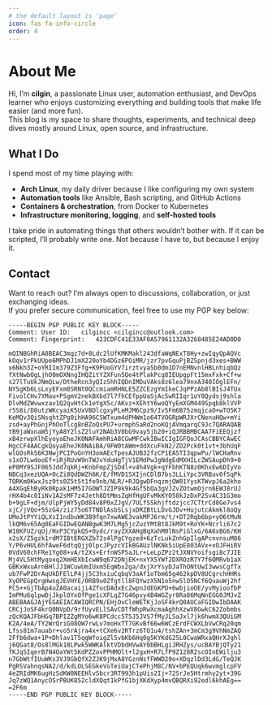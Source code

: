 ```yaml
---
# the default layout is 'page'
icon: fas fa-info-circle
order: 4
---
```


# About Me

Hi, I’m **cilgin**, a passionate Linux user, automation enthusiast, and DevOps learner who enjoys customizing everything and building tools that make life easier (and more fun).  
This blog is my space to share thoughts, experiments, and technical deep dives mostly around Linux, open source, and infrastructure.

## What I Do

I spend most of my time playing with:

- **Arch Linux**, my daily driver because I like configuring my own system
- **Automation tools** like Ansible, Bash scripting, and GitHub Actions
- **Containers & orchestration**, from Docker to Kubernetes
- **Infrastructure monitoring, logging**, and **self-hosted tools**

I take pride in automating things that others wouldn’t bother with. If it can be scripted, I’ll probably write one. Not because I have to, but because I enjoy it.

## Contact

Want to reach out? I’m always open to discussions, collaboration, or just exchanging ideas.  
If you prefer secure communication, feel free to use my PGP key below:

```text
-----BEGIN PGP PUBLIC KEY BLOCK-----
Comment: User ID:	cilgincc <cilgincc@outlook.com>
Comment: Fingerprint:	423CDFC41E33AF0A57961132A3268485E24AD0D0

mQINBGhRiA8BEAC3mgz7d+8Ldc2lUfKMKMakl243dfaWqNExT8Hy+zwIqyQpAQVc
kOqv1rPkUUpe6MPhDJ1mX220oYb4DGz6POiMR/jzr7pvGquPjBZSpnjd3xes+BWW
x6Nkh3Z+oYRIIm379Z3Ffg+K9PUoGYV7irztvya5b0dm1D7nEMNvnlHBLnhiqbQz
fXtNwbOgLjhO0mOXNngIHQZitYZXFun5Qe4tPlakPcg8IEUpgpFt15mxFxk+Cf+w
s27lTuUkJNmQLw/DtheRcn3yQIz5hhIQDnIMDuVAks8z6lea79nxA340IOglEFn/
NY5gKb6LsLxyEFxm8SRNt0QCcmiamRHNLE5ZZCEzgYmIkeCJqPPzAb8lBIsJ4TUx
FivolCHv7YMau+PSgmV2nekBXbd7l7fhCEfppUaSjAc5wRIIqr1oY8Qydsj9shla
DlvMdZWvwxzav1Q2qvHtCk1eYgX5c/AKvz+XEhtY6woQYyEmXGM449Spqb8klVVP
r5S8i/D8utzWKcyaiK5UxVBDlcgxyPLeMJM6Cpz9/Iv5Fm6B75zmqjcaO+wTO5K7
KeMQv3QiSNsqhtZPg0ihHA96CSWTxum4dPHWm1o64TVOGRpWRJXrCNenuHQw+mYi
zsd+ayPhGnjPhOoTlcg8nBZoQsPU7+urmphSaRd2noKQjAVmqarqC9Jc7QARAQAB
tB9jaWxnaW5jYyA8Y2lsZ2luY2NAb3V0bG9vay5jb20+iQJRBBMBCAA7FiEEQjzf
xB4zrwpXlhEyoyaEheJK0NAFAmhRiA8CGwMFCwkIBwICIgIGFQoJCAsCBBYCAwEC
HgcCF4AACgkQoyaEheJK0NAiBA/9FW0tAWm+ddXcuFkN2/ZD2Pck0t1vt+3bhUqF
wlGOsRkS6K3NwjPCIPoGnYH3omAEcTpesAJUB32fzCP1EA5TI3qpwPu/lWCHaRnv
s1xO7LwdooEf+iRjRUvW9nTWJvYduHgTjV1EMdPwJgNdgEdMXHILcZWSAupDh9+0
eP0MY9SJF065Jdd7qkRj+KnbFmpZjSDdl+v4h4Vgk+qYFbhKTN8z0KhxEw6DIyVo
NBCq3xezUQA+OcZi8QdDWZh6K/E/fMVD15XIjnCDlB7bs3LLiYpc3VRBuv0fSqPk
TQRKm0KwxJsz9ts0Z5t5t1fe9nb/NLR/+RJQgwDFnqzmjQW01YysKTWvpJ6a2kho
A4XGqEhByRk0Rpak1HM5I7GOWTJZIP9k9k4Gf5bQa3gVJZvZOtwmOjrn6EWJ8rUJ
rHX4b4c0IiNv1A2sMF7z4Jeth8DtMmsZqHfHgUFvMkKYO58kJzDxP2SvAC31G3mo
b+9gLF+djm/UlpPjWY5yDd84v8P0xZJgV/7ULfSSkhjftdzjcc7CTtrCd8Ge7vs4
xjC/jVQo+5SzG4/ziz75o6TTNDlAsbSLsjxDRZBtLLDvGJDv+HujutcAkmkl8oQy
UMoJtPYYiQLXsI1ndbuWK3B9fqn7xwAWE3vakMPJ6rm/t/+DT2Rqb6bp+yO6tMuN
lkQM6v65Ag0EaFGIDwEQANBgwK3M7LMg5jcZuzYMtBt8JkM9t+RoYK+Ncrli67c2
W18KFUZ/qUj/HxP3CYpkQS+0ydc/rayZXXAHgBqXahM0lNsPiGlxG/6A6xBG6/KH
x2sX/Z5gzk1rdM7IBtERGXZb72s4lPgCYgzed+6zTcLukZnhGpIlgAPcnvnsuM86
Y/P6vHUL6hfAweF6dtqQjj0lpcJPyzcVIkBGAUzlNKNk5iUpE803AVx+xOJFHiRV
0VdV60chFRe1Yg08+vA/t2Xs+ErfnWSP5aJLr+LeLpZPz2tJXNVYoifsgi8c7JIE
Mj4VL5HtMyqoxq2XmHEXbIcwW9q672DNjEK+nxYX5YWf2DXROzR7Y7f6OMRvb1aX
GBKxWxuArnBHlJJ1WCuwUmIUxm5EqWbx2ga/dxjXrYsyDJaThONtUwI3wwsCgfTx
ub7FwP2DrAqUkDFElLP4jj5C3hxiuCqbqV3aAf1oTbm65g462kpDV8UCgrchHHRs
XyOPEGpQrgHwsgJEVHYE/0RB9u0Zfgtll8FQYwzX5N1o5nw5lO5NCf6QuauWj2hf
PC5++GjTbAp4uZA0acaiji4ZfucDAdxEcZwpnJdEGKPD+6wbjioOE/yvMyioofbP
ImPMu6qlpwDjJkplOYxOfPge1cXFLqZ7G46pvy4B4WGZyr8Ra86MqNnEGG0JMJvZ
ABEBAAGJAjYEGAEIACAWIQRCPN/EHjOvCleWETKjJoSF4krQ0AUCaFGIDwIbDAAK
CRCjJoSF4krQ0NVpD/9rfUyvELlSAvCDTfWhpRwXcmaAghhXzwV8GwkC62Zobmbs
zQcKQAJFbHGq7BPIZZgMYo6wK8PCdcc5T5J5JVS7fMyJLSaJxl7jk6hwmX3QUiGM
K2A/4eA/TY2WrQriG08OW7rwLv7moHxTT7GKvBf66w6WCzErdFCWXLbVwCRq20qm
Lfss81m7auabr+vo5rAjra4x+tCXe6v2RTrz6TO1u4/tshZAn+3mCm3g9VhNmZAQ
2Ffb6dwa+1P+Dhlav1T5qgWfoigZl5vbKb6Hq0g5KYKdG25L0CwaWRxaQHrXJghl
j6QGat8/Os8lMGk18LPwk5WWKAlktVDbdHVwAY0bBHLgiJRHZys/ucBAYBjQTy21
fKJqSIqerB7N4OaYWt5KdPZ2ovPPHMOlt+l2gxH+R7LfP9Z128R2scOInEWilju3
n7GbWtfIUuWKs3VJ9GbQfX2ZJK9jMxA8YGznNsfFWWD29o+XDqzlDd3LdG/TeQJK
PgRSVahnqsNA2/d/kdLOLSEGkeVoTeiUajCTePhjM8C/NV+bPEQUqk6wvmglcpFV
4eZRIdMK6ugHzSdKW0NEEHlvSbcr3RT993h1pUis2Ij+72SrJe5Htrmhy2yt+39G
Jq7zWQ1AnycOSrPBUK852cldXQqt1kPfG1bjXKdXyp4mvQBQRXi92edl6khAEg==
=2F6m
-----END PGP PUBLIC KEY BLOCK-----
```
